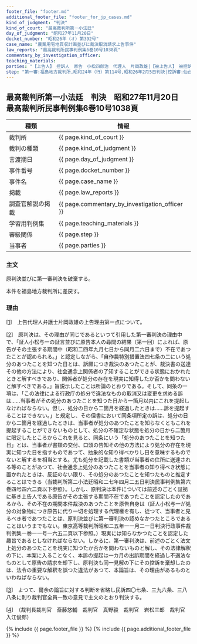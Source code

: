 ```yaml
---
footer_file: "footer.md"
additional_footer_file: "footer_for_jp_cases.md"
kind_of_judgment: "判決"
kind_of_court: "最高裁判所第一小法廷"
day_of_judgment: "昭和27年11月20日"
docket_number: "昭和26年（オ）第392号"
case_name: "農業用宅地買収計画並びに裁決取消請求上告事件"
law_reports: "最高裁判所民事判例集6巻10号1038頁"
commentary_by_investigation_officer:
teaching_materials:
parties: "【上告人】　控訴人　原告　小松四郎治　代理人　片岡政雄|【被上告人】　被控訴人　被告　岩根村農業委員会　福島県農業委員会"
step: "第一審:福島地方裁判所,昭和24年（行）第114号,昭和26年2月5日判決|控訴審:仙台高等裁判所,昭和26年（ネ）第52号,昭和26年5月4日判決"
---
```


## 最高裁判所第一小法廷　判決　昭和27年11月20日　最高裁判所民事判例集6巻10号1038頁

| 種類 | 情報 |
| --- | --- |
| 裁判所 | {{ page.kind_of_court }} |
| 裁判の種類 |  {{ page.kind_of_judgment }}  |
| 言渡期日 |  {{ page.day_of_judgment }}  |
| 事件番号 |  {{ page.docket_number }}  |
| 事件名 |  {{ page.case_name }}  |
| 掲載 |  {{ page.law_reports }}  |
| 調査官解説の掲載 |  {{ page.commentary_by_investigation_officer }}  |
| 学習用判例集 |  {{ page.teaching_materials }}  |
| 審級関係 |  {{ page.step }}  |
| 当事者 |  {{ page.parties }}  |

### 主文



原判決並びに第一審判決を破棄する。

本件を福島地方裁判所に差戻す。





### 理由



[[1](#id_1)]<a id="id_1"></a>　上告代理人弁護士片岡政雄の上告理由第一点について。

[[2](#id_2)]<a id="id_2"></a>　原判決は、その理由が同じであるといつて引用した第一審判決の理由中で、「証人小松与一の証言並びに原告本人の尋問の結果（第一回）によれば、原告がその主張する期間中（昭和二四年九月七日から同月二六日まで）不在であつたことが認められる。」と認定しながら、「自作農特別措置法四七条の二にいう処分のあつたことを知つた日とは、訴願につき裁決のあつたことが、裁決書の送達その他の方法により、社会通念上関係者の了知することができる状態におかれたときと解すべきであり、関係者が処分の存在を現実に知得したか否かを問わないと解すべきである。」旨説示したことは所論のとおりである。そして、同条の一項は、「この法律による行政庁の処分で違法なものの取消又は変更を求める訴は……当事者がその処分のあつたことを知つた日から一箇月以内にこれを提起しなければならない。但し、処分の日から二箇月を経過したときは……訴を提起することはできない。」と規定し、その但書において同条項所定の訴は、処分の日から二箇月を経過したときは、当事者が処分のあつたことを知らなくともこれを提起することができないものとして、処分の不確定な状態を処分の日から二箇月に限定したところからこれを見ると、同条にいう「処分のあつたことを知つた日」とは、当事者が書類の交付、口頭の告知その他の方法により処分の存在を現実に知つた日を指すものであつて、抽象的な知り得べかりし日を意味するものでないと解するを相当とする。尤も処分を記載した書類が当事者の住所に送達される等のことがあつて、社会通念上処分のあつたことを当事者の知り得べき状態に置かれたときは、反証のない限り、その処分のあつたことを知つたものと推定することはできる（当裁判所第二小法廷昭和二七年四月二五日判決民事判例集第六巻四号四六二頁以下参照）。しかし、原判決は本件については前述のごとく証拠に基き上告人である原告がその主張する期間不在であつたことを認定したのであるから、その不在の期間本件裁決のあつたことを原告自身は（証人小松与一が処分の対象物につき原告に代り一切を処理する代理権を有し、従つて、当事者と見るべき者であつたことは、原判決並びに第一審判決の認めなかつたところであることはいうまでもない。東京高等裁判所昭和二五年一一月二一日判決行政事件裁判例集一巻一一号一六五二頁以下参照。）現実には知らなかつたことを認定した趣旨であるとしなければならない。しかるに、第一審判決は、前述のごとく法文上処分のあつたことを現実に知つたか否かを問わないものと解し、その法律解釈の下に、本案に入ることなく、本訴の提起は一カ月の出訴期間を経過し不適法なものとして原告の請求を却下し、原判決も同一見解の下にその控訴を棄却したのは、法令の重要な解釈を誤つた違法があつて、本論旨は、その理由があるものといわねばならない。

[[3](#id_3)]<a id="id_3"></a>　よつて、爾余の論旨に対する判断を省略し民訴四〇七条、三九六条、三八八条に則り裁判官全員一致の意見で主文のとおり判決する。

[[4](#id_4)]<a id="id_4"></a>　（裁判長裁判官　斎藤悠輔　裁判官　真野毅　裁判官　岩松三郎　裁判官　入江俊郎）



{% include {{ page.footer_file }}  %}
{% include {{ page.additional_footer_file }}  %}
